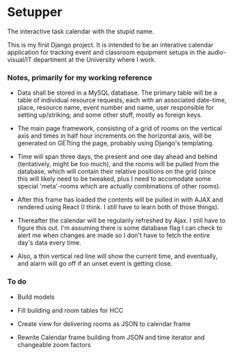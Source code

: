 # Setupper

The interactive task calendar with the stupid name. 

This is my first Django project. It is intended to be an interative calendar application for tracking event and classroom equipment setups in the audio-visual/IT department at the University where I work. 



### Notes, primarily for my working reference

- Data shall be stored in a MySQL database. The primary table will be a table of individual resource requests, each with an associated date-time, place, resource name, event number and name, user responsible for setting up/striking, and some other stuff, mostly as foreign keys. 

- The main page framework, consisting of a grid of rooms on the vertical axis and times in half hour increments on the horizontal axis, will be generated on GETting the page, probably using Django's templating. 

- Time will span three days, the present and one day ahead and behind (tentatively, might be too much), and the rooms will be pulled from the database, which will contain their relative positions on the grid (since this will likely need to be tweaked, plus I need to accomodate some special 'meta'-rooms which are actually combinations of other rooms). 

- After this frame has loaded the contents will be pulled in with AJAX and rendered using React (I think. I still have to learn both of those things). 

- Thereafter the calendar will be regularily refreshed by Ajax. I still have to figure this out. I'm assuming there is some database flag I can check to alert me when changes are made so I don't have to fetch the entire day's data every time.

- Also, a thin vertical red line will show the current time, and eventually, and alarm will go off if an unset event is getting close. 


### To do

- Build models

- Fill building and room tables for HCC

- Create view for delivering rooms as JSON to calendar frame

- Rewrite Calendar frame building from JSON and time iterator and changeable zoom factors
